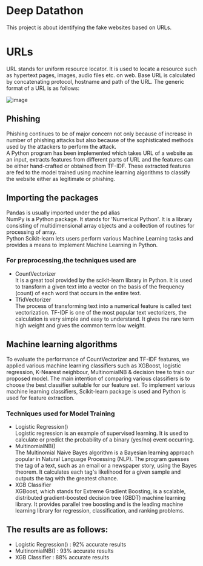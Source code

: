 # Deep Datathon
This project is about identifying the fake websites based on URLs.
# URLs
URL stands for uniform resource locator. It is used to locate a resource such as hypertext pages, images, audio files etc. on web. Base URL is calculated by concatenating protocol, hostname and path of the URL. The generic format of a URL is as follows:

![image](https://user-images.githubusercontent.com/109916989/180658893-4a129e77-5a70-48f0-acc2-f334e22c05d7.png)

## Phishing
Phishing continues to be of major concern not only because of increase in number of phishing attacks but also because of the sophisticated methods used by the attackers to perform the attack.<br>
A Python program has been implemented which takes URL of a website as an input, extracts features from different parts of URL and the features can be either hand-crafted or obtained from TF-IDF. These extracted features are fed to the model trained using machine learning algorithms to classify the website either as legitimate or phishing.

## Importing the packages
Pandas is usually imported under the pd alias<br>
NumPy is a Python package. It stands for 'Numerical Python'. It is a library consisting of multidimensional array objects and a collection of routines for processing of array.<br>
Python Scikit-learn lets users perform various Machine Learning tasks and provides a means to implement Machine Learning in Python.
<br>
### For preprocessing,the techniques used are
- CountVectorizer <br>
It is a great tool provided by the scikit-learn library in Python. It is used to transform a given text into a vector on the basis of the frequency (count) of each word that occurs in the entire text.
- TfidVectorizer <br>
The process of transforming text into a numerical feature is called text vectorization. TF-IDF is one of the most popular text vectorizers, the calculation is very simple and easy to understand. It gives the rare term high weight and gives the common term low weight.

## Machine learning algorithms
To evaluate the performance of CountVectorizer and TF-IDF features, we applied various machine learning classifiers such as XGBoost,  logistic regression, K-Nearest neighbour, MultinomialNB & decision tree to train our proposed model. The main intention of comparing various classifiers is to choose the best classifier suitable for our feature set. To implement various machine learning classifiers, Scikit-learn package is used and Python is used for feature extraction. <br>
### Techniques used for Model Training 
- Logistic Regression() <br>
 Logistic regression is an example of supervised learning. It is used to calculate or predict the probability of a binary (yes/no) event occurring.
- MultinomialNB() <br>
 The Multinomial Naive Bayes algorithm is a Bayesian learning approach popular in Natural Language Processing (NLP). The program guesses the tag of a text, such as an email or a newspaper story, using the Bayes theorem. It calculates each tag's likelihood for a given sample and outputs the tag with the greatest chance.
- XGB Classifier <br>
 XGBoost, which stands for Extreme Gradient Boosting, is a scalable, distributed gradient-boosted decision tree (GBDT) machine learning library. It provides parallel tree boosting and is the leading machine learning library for regression, classification, and ranking problems.
 ## The results are as follows:
 - Logistic Regression() : 92% accurate results<br>
 - MultinomialNB() : 93% accurate results<br>
 - XGB Classifier : 88% accurate results<br>
